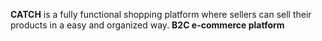 **CATCH** is a fully functional shopping platform where sellers can sell their products in a easy and organized way.
**B2C e-commerce platform**
